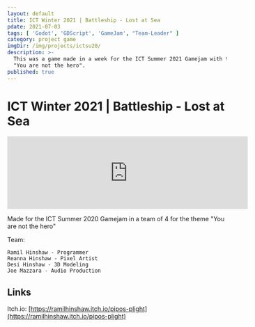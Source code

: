 ```yaml
---
layout: default
title: ICT Winter 2021 | Battleship - Lost at Sea
pdate: 2021-07-03
tags: [ 'Godot', 'GDScript', 'GameJam', "Team-Leader" ]
category: project game
imgDir: /img/projects/ictsu20/
description: >-
  This was a game made in a week for the ICT Summer 2021 Gamejam with the theme
  "You are not the hero".
published: true
---
```



ICT Winter 2021 | Battleship - Lost at Sea
================

<div class="content-spacing"></div>

<iframe src="https://itch.io/embed/717647" width="552" height="167" frameborder="0"><a href="https://ramilhinshaw.itch.io/pipos-plight">Pipo's Plight by Ramil, Reanna, Desiree, Joe</a></iframe>
<div class="content-spacing"></div>

  Made for the ICT Summer 2020 Gamejam in a team of 4 for the theme "You are not the hero"

<div class="content-spacing"></div>

Team:

    Ramil Hinshaw - Programmer
    Reanna Hinshaw - Pixel Artist
    Desi Hinshaw - 3D Modeling
    Joe Mazzara - Audio Production


<div class="content-spacing"></div>

Links
-----

Itch.io: [https://ramilhinshaw.itch.io/pipos-plight](https://ramilhinshaw.itch.io/pipos-plight)

